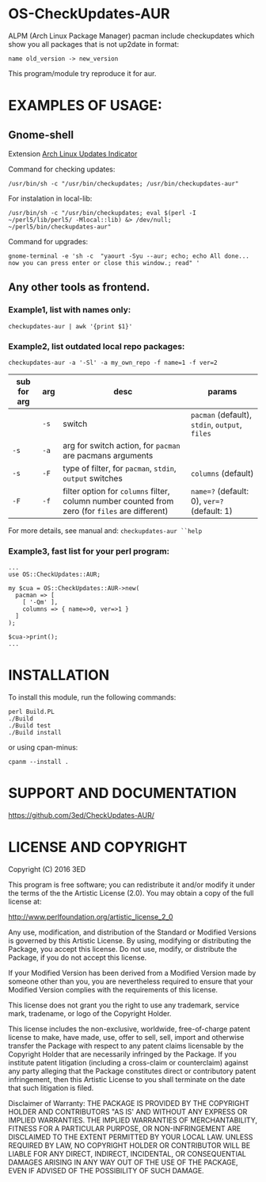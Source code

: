 # OS-CheckUpdates-AUR

ALPM (Arch Linux Package Manager) pacman include checkupdates which show you all packages that is not up2date in format:
```
name old_version -> new_version
```
This program/module try reproduce it for aur.

# EXAMPLES OF USAGE:
## Gnome-shell
Extension [Arch Linux Updates Indicator](https://extensions.gnome.org/extension/1010/archlinux-updates-indicator/)

Command for checking updates:
```
/usr/bin/sh -c "/usr/bin/checkupdates; /usr/bin/checkupdates-aur"
```

For instalation in local-lib:
```
/usr/bin/sh -c "/usr/bin/checkupdates; eval $(perl -I ~/perl5/lib/perl5/ -Mlocal::lib) &> /dev/null; ~/perl5/bin/checkupdates-aur"
```

Command for upgrades:
```
gnome-terminal -e 'sh -c  "yaourt -Syu --aur; echo; echo All done... now you can press enter or close this window.; read" '
```

## Any other tools as frontend.
### Example1, list with names only:
```
checkupdates-aur | awk '{print $1}'
```

### Example2, list outdated local repo packages:
```
checkupdates-aur -a '-Sl' -a my_own_repo -f name=1 -f ver=2
```

sub for arg | arg  | desc | params
------------|------|------|-------
     | `-s` | switch | `pacman` (default), `stdin`, `output`, `files`
`-s` | `-a` | arg for switch action, for `pacman` are pacmans arguments
`-s` | `-F` | type of filter, for `pacman`, `stdin`, `output` switches | `columns` (default)
`-F` | `-f` | filter option for `columns` filter, column number counted from zero (for `files` are different) | `name=?` (default: 0), `ver=?` (default: 1)

For more details, see manual and: `checkupdates-aur ``help`

### Example3, fast list for your perl program:
```
...
use OS::CheckUpdates::AUR;

my $cua = OS::CheckUpdates::AUR->new(
  pacman => [
    [ '-Qm' ],
    columns => { name=>0, ver=>1 }
  ]
);

$cua->print();
...
```

# INSTALLATION

To install this module, run the following commands:
```
perl Build.PL
./Build
./Build test
./Build install
```

or using cpan-minus:
```
cpanm --install .
```

# SUPPORT AND DOCUMENTATION
https://github.com/3ed/CheckUpdates-AUR/

# LICENSE AND COPYRIGHT

Copyright (C) 2016 3ED

This program is free software; you can redistribute it and/or modify it
under the terms of the the Artistic License (2.0). You may obtain a
copy of the full license at:

http://www.perlfoundation.org/artistic_license_2_0

Any use, modification, and distribution of the Standard or Modified
Versions is governed by this Artistic License. By using, modifying or
distributing the Package, you accept this license. Do not use, modify,
or distribute the Package, if you do not accept this license.

If your Modified Version has been derived from a Modified Version made
by someone other than you, you are nevertheless required to ensure that
your Modified Version complies with the requirements of this license.

This license does not grant you the right to use any trademark, service
mark, tradename, or logo of the Copyright Holder.

This license includes the non-exclusive, worldwide, free-of-charge
patent license to make, have made, use, offer to sell, sell, import and
otherwise transfer the Package with respect to any patent claims
licensable by the Copyright Holder that are necessarily infringed by the
Package. If you institute patent litigation (including a cross-claim or
counterclaim) against any party alleging that the Package constitutes
direct or contributory patent infringement, then this Artistic License
to you shall terminate on the date that such litigation is filed.

Disclaimer of Warranty: THE PACKAGE IS PROVIDED BY THE COPYRIGHT HOLDER
AND CONTRIBUTORS "AS IS' AND WITHOUT ANY EXPRESS OR IMPLIED WARRANTIES.
THE IMPLIED WARRANTIES OF MERCHANTABILITY, FITNESS FOR A PARTICULAR
PURPOSE, OR NON-INFRINGEMENT ARE DISCLAIMED TO THE EXTENT PERMITTED BY
YOUR LOCAL LAW. UNLESS REQUIRED BY LAW, NO COPYRIGHT HOLDER OR
CONTRIBUTOR WILL BE LIABLE FOR ANY DIRECT, INDIRECT, INCIDENTAL, OR
CONSEQUENTIAL DAMAGES ARISING IN ANY WAY OUT OF THE USE OF THE PACKAGE,
EVEN IF ADVISED OF THE POSSIBILITY OF SUCH DAMAGE.

